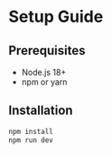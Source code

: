 # Setup Guide

## Prerequisites
- Node.js 18+
- npm or yarn

## Installation
```bash
npm install
npm run dev